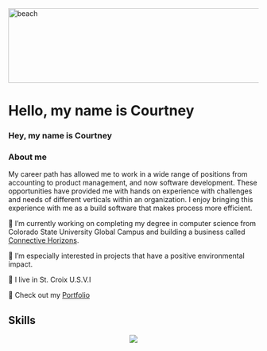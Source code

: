 <style>
.container{
	position:relative;

.center{
	position: absolute;
	top: 50%;
	left: 50%;
	transform: translate(-50%, -50%);
}
.img{
	opacity: 0.7;
}
}
</style>

<img src="./assets/seaside.jpg" alt="beach" width="900" height="150"> 
<h1 class="center">Hello, my name is Courtney</h1>
</img>

### Hey, my name is Courtney  

### About me
My career path has allowed me to work in a wide range of positions from accounting to product management, and now software development. These opportunities have provided me with hands on experience with challenges and needs of different verticals within an organization. I enjoy bringing this experience with me as a build software that makes process more efficient. 

🔭 I’m currently working on completing my degree in computer science from Colorado State University Global Campus and building a business called [Connective Horizons](https://connectivehorizons.com).

🌱 I’m especially interested in projects that have a positive environmental impact.

:palm_tree: I live in St. Croix U.S.V.I

:blossom: Check out my [Portfolio](https://courtney.elsner.dev/)


## Skills
<p align="center">
  <a href="https://skillicons.dev">
    <img src="https://skillicons.dev/icons?i=git,linux,docker,mysql,tailwind,vim,vscode,php,figma,firebase,js,nextjs,vercel,html,java,aws&perline=10" />
  </a>
</p>
